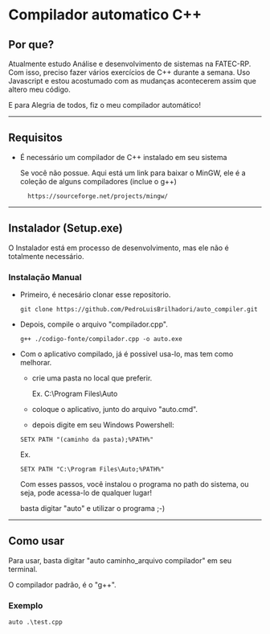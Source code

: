 # Compilador automatico C++

## Por que?
Atualmente estudo  Análise e desenvolvimento de sistemas na FATEC-RP. Com isso, preciso fazer vários exercícios de C++ durante a semana.
Uso Javascript e estou acostumado com as mudanças acontecerem assim que altero meu código. 

E para Alegria de todos, fiz o meu compilador automático!

---------------------------------

## Requisitos

- É necessário um compilador de C++ instalado em seu sistema
    
    Se você não possue. Aqui está um link para baixar o MinGW, ele é a coleção de alguns compiladores (inclue o g++)
        
        https://sourceforge.net/projects/mingw/


-------------------------------

## Instalador (Setup.exe)

O Instalador está em processo de desenvolvimento, mas ele não é totalmente necessário. 

### Instalação Manual

- Primeiro, é necesário clonar esse repositorio.
    
    ```shell
    git clone https://github.com/PedroLuisBrilhadori/auto_compiler.git

    ```
- Depois, compile o arquivo "compilador.cpp".
    ```shell
    g++ ./codigo-fonte/compilador.cpp -o auto.exe
    ```
- Com o aplicativo compilado, já é possivel usa-lo, mas tem como melhorar.

    - crie uma pasta no local que preferir.

        Ex. C:\Program Files\Auto

    - coloque o aplicativo, junto do arquivo "auto.cmd".
    - depois digite em seu Windows Powershell:
    ```shell    
    SETX PATH "(caminho da pasta);%PATH%"
    ```
    Ex.
    ```shell
    SETX PATH "C:\Program Files\Auto;%PATH%"
    ```

    Com esses passos, você instalou o programa no path do sistema, ou seja, pode acessa-lo de qualquer lugar!

    basta digitar "auto" e utilizar o programa ;-) 


--------------------------------

## Como usar

Para usar, basta digitar "auto caminho_arquivo compilador" em seu terminal.

O compilador padrão, é o "g++".

### Exemplo
    auto .\test.cpp 
